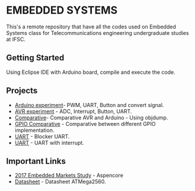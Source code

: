 # EMBEDDED SYSTEMS
This's a remote repository that have all the codes used on Embedded Systems class for Telecommunications engineering undergraduate studies at IFSC. 

## Getting Started

Using Eclipse IDE with Arduino board, compile and execute the code.

## Projects
* [Arduino experiment](https://github.com/leticiacoelho/EmbeddedSystems/tree/master/Arduino)- PWM, UART, Button and convert signal.
* [AVR experiment](https://github.com/leticiacoelho/EmbeddedSystems/tree/master/AVR) - ADC, Interrupt, Button, UART.
* [Comparative](https://github.com/leticiacoelho/EmbeddedSystems/tree/master/Arduino_X_AVR)- Comparative AVR and Arduino - Using objdump.
* [GPIO Comparative](https://github.com/leticiacoelho/EmbeddedSystems/tree/master/Comparative_GPIO) - Comparative between different GPIO implementation.
* [UART](https://github.com/leticiacoelho/EmbeddedSystems/tree/master/UART) - Blocker UART.
* [UART](https://github.com/leticiacoelho/EmbeddedSystems/tree/master/USART) - UART with interrupt.

## Important Links
* [2017 Embedded Markets Study](https://m.eet.com/media/1246048/2017-embedded-market-study.pdf) - Aspencore
* [Datasheet](http://ww1.microchip.com/downloads/en/devicedoc/atmel-2549-8-bit-avr-microcontroller-atmega640-1280-1281-2560-2561_datasheet.pdf) - Datasheet ATMega2560.
